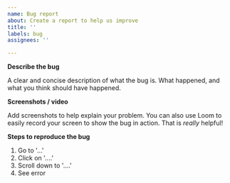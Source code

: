 ```yaml
---
name: Bug report
about: Create a report to help us improve
title: ''
labels: bug
assignees: ''

---
```


**Describe the bug**

A clear and concise description of what the bug is. What happened, and what you think should have happened.

**Screenshots / video**

Add screenshots to help explain your problem. You can also use Loom to easily record your screen to show the bug in action. That is *really* helpful!

**Steps to reproduce the bug**

1. Go to '...'
2. Click on '....'
3. Scroll down to '....'
4. See error
